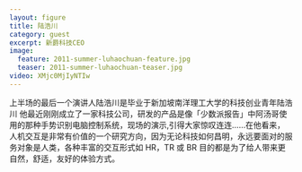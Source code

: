 ```yaml
---
layout: figure
title: 陆浩川
category: guest
excerpt: 新爵科技CEO
image:
  feature: 2011-summer-luhaochuan-feature.jpg
  teaser: 2011-summer-luhaochuan-teaser.jpg
video: XMjc0MjIyNTIw
---
```


上半场的最后一个演讲人陆浩川是毕业于新加坡南洋理工大学的科技创业青年陆浩川
他最近刚刚成立了一家科技公司，研发的产品是像「少数派报告」中阿汤哥使用的那种手势识别电脑控制系统，现场的演示,引得大家惊叹连连……在他看来，人机交互是非常有价值的一个研究方向，因为无论科技如何昌明，永远要面对的服务对象是人类，各种丰富的交互形式如 HR，TR 或 BR 目的都是为了给人带来更自然，舒适，友好的体验方式。